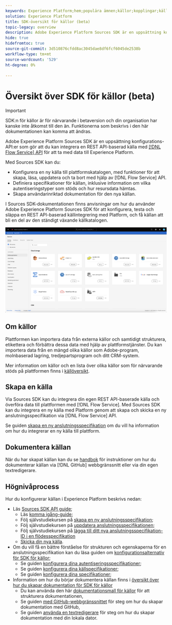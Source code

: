 ```yaml
---
keywords: Experience Platform;hem;populära ämnen;källor;kopplingar;källkopplingar;källor sdk;sdk;SDK
solution: Experience Platform
title: SDK-översikt för källor (beta)
topic-legacy: overview
description: Adobe Experience Platform Sources SDK är en uppsättning konfigurations-API:er som gör att du kan integrera en REST API-baserad källa med API:t för Flow Service för att överföra data till Experience Platform.
hide: true
hidefromtoc: true
source-git-commit: 3d510876cfdd8ac3045dae8df6fcf6045de2538b
workflow-type: tm+mt
source-wordcount: '529'
ht-degree: 0%

---
```


# Översikt över SDK för källor (beta)

>[!IMPORTANT]
>
>SDK:n för källor är för närvarande i betaversion och din organisation har kanske inte åtkomst till den än. Funktionerna som beskrivs i den här dokumentationen kan komma att ändras.

Adobe Experience Platform Sources SDK är en uppsättning konfigurations-API:er som gör att du kan integrera en REST API-baserad källa med [[!DNL Flow Service] API](https://www.adobe.io/experience-platform-apis/references/flow-service/) för att ta med data till Experience Platform.

Med Sources SDK kan du:

* Konfigurera en ny källa till plattformskatalogen, med funktioner för att skapa, läsa, uppdatera och ta bort med hjälp av [!DNL Flow Service] API.
* Definiera specifikationer för källan, inklusive information om vilka autentiseringstyper som stöds och hur resursdata hämtas.
* Skapa användarinriktad dokumentation för den nya källan.

I Sources SDK-dokumentationen finns anvisningar om hur du använder Adobe Experience Platform Sources SDK för att konfigurera, testa och släppa en REST API-baserad källintegrering med Platform, och få källan att bli en del av den ständigt växande källkatalogen.

![katalog](./assets/catalog.png)

## Om källor

Plattformen kan importera data från externa källor och samtidigt strukturera, etikettera och förbättra dessa data med hjälp av plattformstjänster. Du kan importera data från en mängd olika källor som Adobe-program, molnbaserad lagring, tredjepartsprogram och ditt CRM-system.

Mer information om källor och en lista över olika källor som för närvarande stöds på plattformen finns i [källöversikt](../home.md).

## Skapa en källa

Via Sources SDK kan du integrera din egen REST API-baserade källa och överföra data till plattformen med [!DNL Flow Service]. Med Sources SDK kan du integrera en ny källa med Platform genom att skapa och skicka en ny anslutningsspecifikation via [!DNL Flow Service] API.

Se guiden [skapa en ny anslutningsspecifikation](./api/api-overview.md) om du vill ha information om hur du integrerar en ny källa till plattform.

## Dokumentera källan

När du har skapat källan kan du se [handbok](./documentation/doc-overview.md) för instruktioner om hur du dokumenterar källan via [!DNL GitHub] webbgränssnitt eller via din egen textredigerare.

## Högnivåprocess

Hur du konfigurerar källan i Experience Platform beskrivs nedan:

* Läs [Sources SDK API guide](./api/api-overview.md);
   * Läs [komma igång-guide](./api/getting-started.md);
   * Följ självstudiekursen på [skapa en ny anslutningsspecifikation](./api/create.md);
   * Följ självstudiekursen på [uppdatera anslutningsspecifikationen](./api/update-connection-specs.md);
   * Följ självstudiekursen på [lägga till ditt nya anslutningsspecifikation-ID i en flödesspecifikation](./api/update-flow-specs.md)
   * [Skicka din nya källa](./api/submit.md).
* Om du vill få en bättre förståelse för strukturen och egenskaperna för en anslutningsspecifikation kan du läsa guiden om [konfigurationsalternativ för SDK för källor](./config/config.md);
   * Se guiden [konfigurera dina autentiseringsspecifikationer](./config/authspec.md);
   * Se guiden [konfigurera dina källspecifikationer](./config/sourcespec.md);
   * Se guiden [konfigurera dina specifikationer](./config/explorespec.md);
* Information om hur du börjar dokumentera källan finns i [översikt över hur du skapar dokumentation för SDK för källor](./documentation/doc-overview.md)
   * Du kan använda den här [dokumentationsmall för källor](./documentation/template.md) för att strukturera dokumentationen,
   * Se guiden [med GitHub-webbgränssnittet](./documentation/github.md) för steg om hur du skapar dokumentation med GitHub,
   * Se guiden [använda en textredigerare](./documentation/text-editor.md) för steg om hur du skapar dokumentation med din lokala dator.

